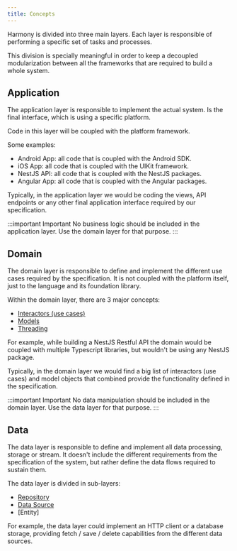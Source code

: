 ```yaml
---
title: Concepts
---
```


Harmony is divided into three main layers. Each layer is responsible of performing a specific set of tasks and processes. 

This division is specially meaningful in order to keep a decoupled modularization between all the frameworks that are required to build a whole system.   

## Application

The application layer is responsible to implement the actual system. Is the final interface, which is using a specific platform.

Code in this layer will be coupled with the platform framework. 

Some examples:
 
 - Android App: all code that is coupled with the Android SDK.
 - iOS App: all code that is coupled with the UIKit framework.
 - NestJS API: all code that is coupled with the NestJS packages.
 - Angular App: all code that is coupled with the Angular packages.
 
Typically, in the application layer we would be coding the views, API endpoints or any other final application interface required by our specification.

:::important Important
No business logic should be included in the application layer. Use the domain layer for that purpose.
:::

## Domain

The domain layer is responsible to define and implement the different use cases required by the specification. It is not coupled with the platform itself, just to the language and its foundation library.

Within the domain layer, there are 3 major concepts:

- [Interactors (use cases)](domain/interactor)
- [Models](domain/model)
- [Threading](domain/threading)

For example, while building a NestJS Restful API the domain would be coupled with multiple Typescript libraries, but wouldn't be using any NestJS package.

Typically, in the domain layer we would find a big list of interactors (use cases) and model objects that combined provide the functionality defined in the specification. 

:::important Important
No data manipulation should be included in the domain layer. Use the data layer for that purpose.
:::

## Data

The data layer is responsible to define and implement all data processing, storage or stream. It doesn't include the different requirements from the specification of the system, but rather define the data flows required to sustain them.

The data layer is divided in sub-layers:

- [Repository](data/repository/repository)
- [Data Source](data/data-source/data-source)
- [Entity]

For example, the data layer could implement an HTTP client or a database storage, providing fetch / save / delete capabilities from the different data sources.
 
